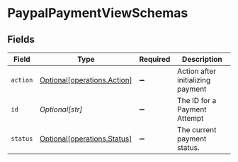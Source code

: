 # PaypalPaymentViewSchemas


## Fields

| Field                                                            | Type                                                             | Required                                                         | Description                                                      |
| ---------------------------------------------------------------- | ---------------------------------------------------------------- | ---------------------------------------------------------------- | ---------------------------------------------------------------- |
| `action`                                                         | [Optional[operations.Action]](../../models/operations/action.md) | :heavy_minus_sign:                                               | Action after initializing payment                                |
| `id`                                                             | *Optional[str]*                                                  | :heavy_minus_sign:                                               | The ID for a Payment Attempt                                     |
| `status`                                                         | [Optional[operations.Status]](../../models/operations/status.md) | :heavy_minus_sign:                                               | The current payment status.                                      |